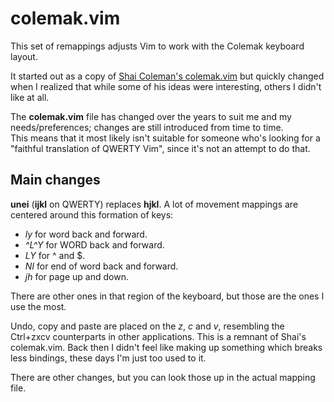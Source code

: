 colemak.vim
===========

This set of remappings adjusts Vim to work with the Colemak keyboard layout.

It started out as a copy of [Shai Coleman's colemak.vim][1] but quickly
changed when I realized that while some of his ideas were interesting, others
I didn't like at all.

 [1]: http://colemak.com/pub/vim/colemak.vim

The **colemak.vim** file has changed over the years to suit me and my
needs/preferences; changes are still introduced from time to time.  
This means that it most likely isn't suitable for someone who's looking for
a "faithful translation of QWERTY Vim", since it's not an attempt to do that.

Main changes
------------

**unei** (**ijkl** on QWERTY) replaces **hjkl**. A lot of movement mappings are
centered around this formation of keys:

* *ly* for word back and forward.
* *^L^Y* for WORD back and forward.
* *LY* for ^ and $.
* *NI* for end of word back and forward.
* *jh* for page up and down.

There are other ones in that region of the keyboard, but those are the ones
I use the most.

Undo, copy and paste are placed on the *z*, *c* and *v*, resembling the
Ctrl+zxcv counterparts in other applications. This is a remnant of Shai's
colemak.vim. Back then I didn't feel like making up something which breaks less
bindings, these days I'm just too used to it.

There are other changes, but you can look those up in the actual mapping file.
